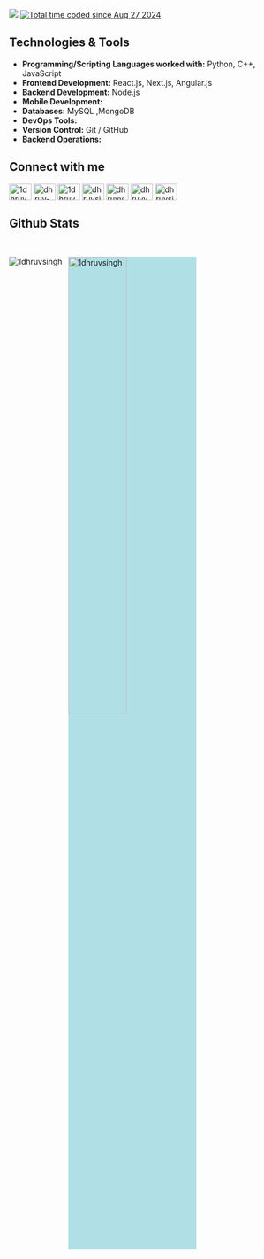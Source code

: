 ![](https://komarev.com/ghpvc/?username=1dhruvsingh)
<a href="https://wakatime.com/@f14ef874-57c2-48e1-b6b6-7aa3d3ce8d17"><img src="https://wakatime.com/badge/user/f14ef874-57c2-48e1-b6b6-7aa3d3ce8d17.svg" alt="Total time coded since Aug 27 2024" /></a>


## Technologies & Tools

- **Programming/Scripting Languages worked with:** Python, C++, JavaScript
- **Frontend Development:** React.js, Next.js, Angular.js
- **Backend Development:** Node.js
- **Mobile Development:**
- **Databases:** MySQL ,MongoDB
- **DevOps Tools:** 
- **Version Control:** Git / GitHub 
- **Backend Operations:** 

## Connect with me 
<p align="left">
<a href="https://codepen.io/1dhruvsingh" target="blank"><img align="center" src="https://raw.githubusercontent.com/rahuldkjain/github-profile-readme-generator/master/src/images/icons/Social/codepen.svg" alt="1dhruvsingh" height="30" width="40" /></a>
<a href="https://linkedin.com/in/dhruv-singh-6a628128a" target="blank"><img align="center" src="https://raw.githubusercontent.com/rahuldkjain/github-profile-readme-generator/master/src/images/icons/Social/linked-in-alt.svg" alt="dhruv-singh-6a628128a" height="30" width="40" /></a>
<a href="https://stackoverflow.com/users/1dhruvsingh" target="blank"><img align="center" src="https://raw.githubusercontent.com/rahuldkjain/github-profile-readme-generator/master/src/images/icons/Social/stack-overflow.svg" alt="1dhruvsingh" height="30" width="40" /></a>
<a href="https://www.hackerrank.com/dhruvsinghsir" target="blank"><img align="center" src="https://raw.githubusercontent.com/rahuldkjain/github-profile-readme-generator/master/src/images/icons/Social/hackerrank.svg" alt="dhruvsinghsir" height="30" width="40" /></a>
<a href="https://www.leetcode.com/dhruvvee13" target="blank"><img align="center" src="https://raw.githubusercontent.com/rahuldkjain/github-profile-readme-generator/master/src/images/icons/Social/leet-code.svg" alt="dhruvvee13" height="30" width="40" /></a>
<a href="https://auth.geeksforgeeks.org/user/dhruvvee13" target="blank"><img align="center" src="https://raw.githubusercontent.com/rahuldkjain/github-profile-readme-generator/master/src/images/icons/Social/geeks-for-geeks.svg" alt="dhruvvee13" height="30" width="40" /></a>
<a href="https://twitter.com/dhruvxbug" target="blank"><img align="center" src="https://raw.githubusercontent.com/rahuldkjain/github-profile-readme-generator/master/src/images/icons/Social/twitter.svg" alt="dhruvsingh_13" height="30" width="40" /></a>
</p>

## Github Stats 
</br>
<p>&nbsp;
  <img align="center" style="background-color:powderblue;" width="46%" src="https://github-readme-stats.vercel.app/api?username=1dhruvsingh&show_icons=true&locale=en&count_private=true&include_all_commits=true#gh-dark-mode-only" alt="1dhruvsingh" />
  <img align="left" src="https://github-readme-stats.vercel.app/api/top-langs?username=1dhruvsingh&show_icons=true&locale=en&layout=compact&langs_count=15" alt="1dhruvsingh" />
</p>
